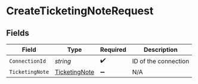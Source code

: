 # CreateTicketingNoteRequest


## Fields

| Field                                                     | Type                                                      | Required                                                  | Description                                               |
| --------------------------------------------------------- | --------------------------------------------------------- | --------------------------------------------------------- | --------------------------------------------------------- |
| `ConnectionId`                                            | *string*                                                  | :heavy_check_mark:                                        | ID of the connection                                      |
| `TicketingNote`                                           | [TicketingNote](../../Models/Components/TicketingNote.md) | :heavy_minus_sign:                                        | N/A                                                       |